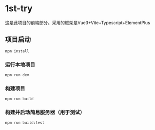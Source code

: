 # 1st-try

这是此项目的前端部分。采用的框架是Vue3+Vite+Typescript+ElementPlus

## 项目启动

```sh
npm install
```

### 运行本地项目

```sh
npm run dev
```

### 构建项目

```sh
npm run build
```

### 构建并启动简易服务器（用于测试）

```sh
npm run build:test
```

